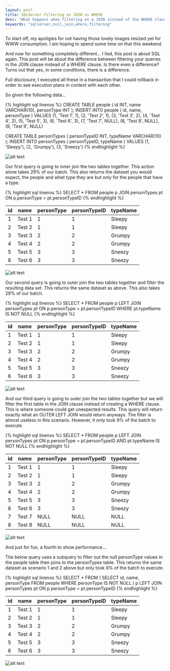 ```yaml
---
layout: post
title: SQLServer Filtering on JOIN vs WHERE
desc: "What happens when filtering on a JOIN instead of the WHERE clause"
keywords: "sqlserver,null,join,where,filtering"
---
```


To start off, my apoligies for not having those lovely images resized yet for WWW consumption. I am hoping to spend some time on that this weekend.

And now for something completely different... I lied, this post is about SQL again. This post will be about the difference between filtering your queries in the JOIN clause instead of a WHERE clause. Is there even a difference? Turns out that yes, in some conditions, there is a difference. 

Full disclosure, I executed all these in a transaction that I could rollback in order to see execution plans in context with each other.

So given the following data...

{% highlight sql linenos %}
CREATE TABLE people (
    id INT, 
    name VARCHAR(10), 
    personType INT
);
INSERT INTO  people (
    id, 
    name, 
    personType
)
VALUES
    (1, 'Test 1', 1),
    (2, 'Test 2', 1),
    (3, 'Test 3', 2),
    (4, 'Test 4', 2),
    (5, 'Test 5', 3),
    (6, 'Test 6', 3),
    (7, 'Test 7', NULL),
    (8, 'Test 8', NULL),
    (9, 'Test 9', NULL)

CREATE TABLE personTypes (
    personTypeID INT, 
    typeName VARCHAR(10)
);
INSERT INTO personTypes (
    personTypeID, 
    typeName
)
VALUES
    (1, 'Sleepy'),
    (2, 'Grumpy'),
    (3, 'Sneezy')
{% endhighlight %}

![alt text](../images/2016-09-19/executionPlan1.PNG "Execution plan to create tables")

Our first query is going to inner join the two tables together. This action alone takes 29% of our batch. This also returns the dataset you would expect, the people and what type they are but only for the people that have a type.

{% highlight sql linenos %}
SELECT *
FROM people p
    JOIN personTypes pt ON p.personType = pt.personTypeID
{% endhighlight %}

|id|name  |personType|personTypeID|typeName|
|--|------|----------|------------|--------|
|1 |Test 1|1         |1           |Sleepy  |
|2 |Test 2|1         |1           |Sleepy  |
|3 |Test 3|2         |2           |Grumpy  |
|4 |Test 4|2         |2           |Grumpy  |
|5 |Test 5|3         |3           |Sneezy  |
|6 |Test 6|3         |3           |Sneezy  |

![alt text](../images/2016-09-19/executionPlan2.PNG "Execution plan to just join tables")

Our second query is going to outer join the two tables together and filter the resulting data set. This returns the same dataset as above. This also takes 29% of our batch.

{% highlight sql linenos %}
SELECT *
FROM people p
    LEFT JOIN personTypes pt ON p.personType = pt.personTypeID
WHERE pt.typeName IS NOT NULL
{% endhighlight %}

|id|name  |personType|personTypeID|typeName|
|--|------|----------|------------|--------|
|1 |Test 1|1         |1           |Sleepy  |
|2 |Test 2|1         |1           |Sleepy  |
|3 |Test 3|2         |2           |Grumpy  |
|4 |Test 4|2         |2           |Grumpy  |
|5 |Test 5|3         |3           |Sneezy  |
|6 |Test 6|3         |3           |Sneezy  |

![alt text](../images/2016-09-19/executionPlan3.PNG "Execution plan to join tables and filter nulls in WHERE clause")

And our third query is going to outer join the two tables together but we will filter the first table in the JOIN clause instead of creating a WHERE clause. This is where someone could get unexpected results. This query will return exactly what an OUTER LEFT JOIN would return anyways. The filter is almost useless in this scenario. However, it only took 9% of the batch to execute.

{% highlight sql linenos %}
SELECT *
FROM people p
    LEFT JOIN personTypes pt ON p.personType = pt.personTypeID 
	AND pt.typeName IS NOT NULL
{% endhighlight %}

|id|name  |personType|personTypeID|typeName|
|--|------|----------|------------|--------|
|1 |Test 1|1         |1           |Sleepy  |
|2 |Test 2|1         |1           |Sleepy  |
|3 |Test 3|2         |2           |Grumpy  |
|4 |Test 4|2         |2           |Grumpy  |
|5 |Test 5|3         |3           |Sneezy  |
|6 |Test 6|3         |3           |Sneezy  |
|7 |Test 7|NULL      |NULL        |NULL    |
|8 |Test 8|NULL      |NULL        |NULL    |

![alt text](../images/2016-09-19/executionPlan4.PNG "Execution plan to join tables and filter nulls in JOIN clause")

And just for fun, a fourth to show performance...

The below query uses a subquery to filter out the null personType values in the people table then joins to the personTypes table. This returns the same dataset as scenario 1 and 2 above but only took 8% of the batch to execute.

{% highlight sql linenos %}
SELECT *
FROM (
    SELECT id, name, personType 
    FROM people 
    WHERE personType IS NOT NULL
    ) p
    LEFT JOIN personTypes pt ON p.personType = pt.personTypeID
{% endhighlight %}

|id|name  |personType|personTypeID|typeName|
|--|------|----------|------------|--------|
|1 |Test 1|1         |1           |Sleepy  |
|2 |Test 2|1         |1           |Sleepy  |
|3 |Test 3|2         |2           |Grumpy  |
|4 |Test 4|2         |2           |Grumpy  |
|5 |Test 5|3         |3           |Sneezy  |
|6 |Test 6|3         |3           |Sneezy  |

![alt text](../images/2016-09-19/executionPlan5.PNG "Execution plan to filter nulls in subquery and join tables")
